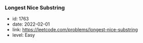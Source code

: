 ### Longest Nice Substring

* id: 1763
* date: 2022-02-01
* link: https://leetcode.com/problems/longest-nice-substring
* level: Easy
